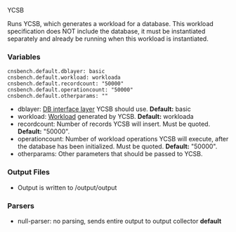 YCSB

Runs YCSB, which generates a workload for a database.  This workload
specification does NOT include the database, it must be instantiated separately
and already be running when this workload is instantiated.

### Variables

    cnsbench.default.dblayer: basic
    cnsbench.default.workload: workloada
    cnsbench.default.recordcount: "50000"
    cnsbench.default.operationcount: "50000"
    cnsbench.default.otherparams: ""
* dblayer: [DB interface layer](https://github.com/brianfrankcooper/YCSB/wiki/Running-a-Workload#step-2-choose-the-appropriate-db-interface-layer) YCSB should use.  **Default:** basic
* workload: [Workload](https://github.com/brianfrankcooper/YCSB/wiki/Running-a-Workload#step-3-choose-the-appropriate-workload) generated by YCSB.  **Default:** workloada
* recordcount: Number of records YCSB will insert.  Must be quoted. **Default:** "50000".
* operationcount: Number of workload operations YCSB will execute, after the database has been initialized.  Must be quoted. **Default:** "50000".
* otherparams: Other parameters that should be passed to YCSB.

### Output Files

* Output is written to /output/output

### Parsers

* null-parser: no parsing, sends entire output to output collector **default**
